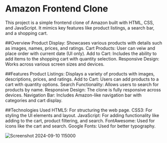 # Amazon Frontend Clone
This project is a simple frontend clone of Amazon built with HTML, CSS, and JavaScript. It mimics key features like product listings, a search bar, and a shopping cart.

##Overview
Product Display: Showcases various products with details such as images, names, prices, and ratings.
Cart Products: User can veiw  and place order with current date (UI only).
Add to Cart: Includes the ability to add items to the shopping cart with quantity selection.
Responsive Design: Works across various screen sizes and devices.

##Features
Product Listings: Displays a variety of products with images, descriptions, prices, and ratings.
Add to Cart: Users can add products to a cart with quantity options.
Search Functionality: Allows users to search for products by name.
Responsive Design: The clone is fully responsive across devices.
Navigation Bar: Includes Amazon-like navigation bar with categories and cart display.

##Technologies Used
HTML5: For structuring the web page.
CSS3: For styling the UI elements and layout.
JavaScript: For adding functionality like adding to the cart, product filtering, and search.
FontAwesome: Used for icons like the cart and search.
Google Fonts: Used for better typography.

![Screenshot 2024-09-10 115000](https://github.com/user-attachments/assets/8b308c6f-5161-478e-984e-7ce2ac41c251)
